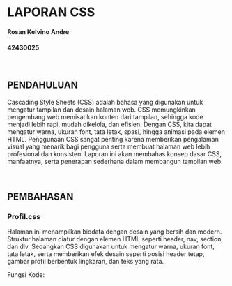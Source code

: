 <h1>LAPORAN CSS</h1>
<h4>Rosan Kelvino Andre</h4>
<h4>42430025</h4>
<br>
<h2>PENDAHULUAN</h2>
<p>Cascading Style Sheets (CSS) adalah bahasa yang digunakan untuk mengatur tampilan dan desain halaman web. CSS memungkinkan pengembang web memisahkan konten dari tampilan, sehingga kode menjadi lebih rapi, mudah dikelola, dan efisien. Dengan CSS, kita dapat mengatur warna, ukuran font, tata letak, spasi, hingga animasi pada elemen HTML. Penggunaan CSS sangat penting karena memberikan pengalaman visual yang menarik bagi pengguna serta membuat halaman web lebih profesional dan konsisten. Laporan ini akan membahas konsep dasar CSS, manfaatnya, serta penerapan sederhana dalam membangun tampilan web.</p><br>

<h2>PEMBAHASAN</h2>
<h3>Profil.css</h3>
<p>Halaman ini menampilkan biodata dengan desain yang bersih dan modern. Struktur halaman diatur dengan elemen HTML seperti header, nav, section, dan div. Sedangkan CSS digunakan untuk mengatur warna, ukuran font, tata letak, serta memberikan efek desain seperti posisi header tetap, gambar profil berbentuk lingkaran, dan teks yang rata.</p>
<p>Fungsi Kode:</p>



